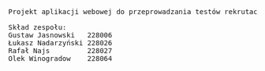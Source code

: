 <pre>
Projekt aplikacji webowej do przeprowadzania testów rekrutacyjnych.

Skład zespołu:
Gustaw Jasnowski   228006
Łukasz Nadarzyński 228026
Rafał Najs         228027
Olek Winogradow    228064
</pre>
